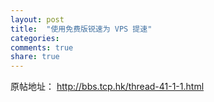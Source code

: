 ```yaml
---
layout: post
title:  "使用免费版锐速为 VPS 提速"
categories:
comments: true
share: true
---
```


原帖地址： http://bbs.tcp.hk/thread-41-1-1.html